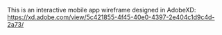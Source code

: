 This is an interactive mobile app wireframe designed in AdobeXD:
https://xd.adobe.com/view/5c421855-4f45-40e0-4397-2e404c1d9c4d-2a73/
